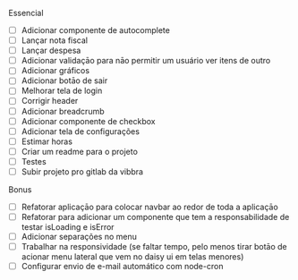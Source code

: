 Essencial

- [ ] Adicionar componente de autocomplete
- [ ] Lançar nota fiscal
- [ ] Lançar despesa
- [ ] Adicionar validaçāo para nāo permitir um usuário ver itens de outro
- [ ] Adicionar gráficos
- [ ] Adicionar botāo de sair
- [ ] Melhorar tela de login
- [ ] Corrigir header
- [ ] Adicionar breadcrumb
- [ ] Adicionar componente de checkbox
- [ ] Adicionar tela de configurações
- [ ] Estimar horas
- [ ] Criar um readme para o projeto
- [ ] Testes
- [ ] Subir projeto pro gitlab da vibbra

Bonus

- [ ] Refatorar aplicaçāo para colocar navbar ao redor de toda a aplicaçāo
- [ ] Refatorar para adicionar um componente que tem a responsabilidade de testar isLoading e isError
- [ ] Adicionar separações no menu
- [ ] Trabalhar na responsividade (se faltar tempo, pelo menos tirar botāo de acionar menu lateral que vem no daisy ui em telas menores)
- [ ] Configurar envio de e-mail automático com node-cron
